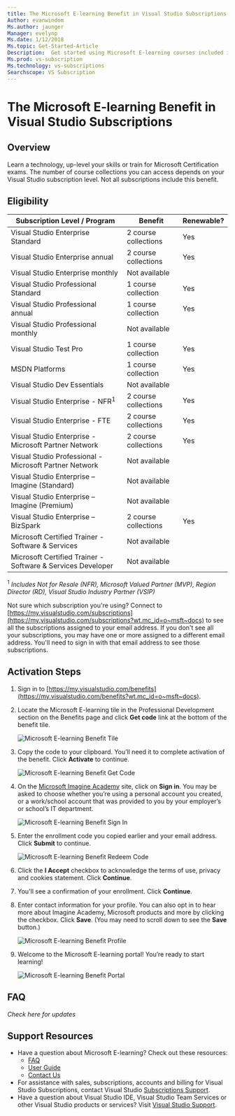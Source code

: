 ```yaml
---
title: The Microsoft E-learning Benefit in Visual Studio Subscriptions | Microsoft Docs
Author: evanwindom
Ms.author: jaunger
Manager: evelynp
Ms.date: 1/12/2018
Ms.topic: Get-Started-Article
Description:  Get started using Microsoft E-learning courses included in selected Visual Studio subscription.
Ms.prod: vs-subscription
Ms.technology: vs-subscriptions
Searchscope: VS Subscription
---
```


#  The Microsoft E-learning Benefit in Visual Studio Subscriptions

## Overview
Learn a technology, up-level your skills or train for Microsoft Certification exams.  The number of course collections you can access depends on your Visual Studio subscription level.  Not all subscriptions include this benefit. 

## Eligibility
| Subscription Level / Program                                                  | Benefit               | Renewable?                                                         |
|-------------------------------------------------------------------------------|-----------------------|--------------------------------------------------------------------|
| Visual Studio Enterprise Standard                                             | 2 course collections  |  Yes                                                               |
| Visual Studio Enterprise annual                                               | 2 course collections  |  Yes                                                               |
| Visual Studio Enterprise monthly                                              | Not available         |                                                                    |
| Visual Studio Professional Standard                                           | 1 course collection   |  Yes                                                               |
| Visual Studio Professional annual                                             | 1 course collection   |  Yes                                                               | 
| Visual Studio Professional monthly                                            | Not available         |                                                                    |
| Visual Studio Test Pro                                                        | 1 course collection   |  Yes                                                               |
| MSDN Platforms                                                                | 1 course collection   |  Yes                                                               |
| Visual Studio Dev Essentials                                                  | Not available         |                                                                    |
| Visual Studio Enterprise - NFR<sup>1</sup>                                               | 2 course collections  |  Yes                                                               |
| Visual Studio Enterprise - FTE                                                | 2 course collections  |  Yes                                                               |
| Visual Studio Enterprise - Microsoft Partner Network                          | 2 course collections  |  Yes                                                               |
| Visual Studio Professional - Microsoft Partner Network                        | Not available         |                                                                    |
| Visual Studio Enterprise – Imagine (Standard)                                 | Not available         |                                                                    |
| Visual Studio Enterprise – Imagine (Premium)                                  | Not available         |                                                                    |
| Visual Studio Enterprise – BizSpark                                           | 2 course collections  |  Yes                                                               |
| Microsoft Certified Trainer - Software & Services                             | Not available         |                                                                    |
| Microsoft Certified Trainer - Software & Services Developer                   | Not available         |                                                                    |

<sup>1</sup>  *Includes Not for Resale (NFR), Microsoft Valued Partner (MVP), Region Director (RD), Visual Studio Industry Partner (VSIP)*  

Not sure which subscription you're using?  Connect to [https://my.visualstudio.com/subscriptions](https://my.visualstudio.com/subscriptions?wt.mc_id=o~msft~docs) to see all the subscriptions assigned to your email address. If you don't see all your subscriptions, you may have one or more assigned to a different email address.  You'll need to sign in with that email address to see those subscriptions. 

## Activation Steps
1.  Sign in to [https://my.visualstudio.com/benefits](https://my.visualstudio.com/benefits?wt.mc_id=o~msft~docs).

2.  Locate the Microsoft E-learning tile in the Professional Development section on the Benefits page and click **Get code** link at the bottom of the benefit tile.

    ![Microsoft E-learning Benefit Tile](_img\vs-elearn\vs-elearn-tile.png)

2.	Copy the code to your clipboard.  You’ll need it to complete activation of the benefit.  Click **Activate** to continue. 

    ![Microsoft E-learning Benefit Get Code](_img\vs-elearn\vs-elearn-get-code.png)


3.	On the [Microsoft Imagine Academy](https://imagineacademy.microsoft.com/AccessCodeRedemption/enrollmentcode?channelid=6) site, click on **Sign in**.  You may be asked to choose whether you’re using a personal account you created, or a work/school account that was provided to you by your employer’s or school’s IT department. 

    ![Microsoft E-learning Benefit Sign In](_img\vs-elearn\vs-elearn-imagine-resized.png)


4.	Enter the enrollment code you copied earlier and your email address.  Click **Submit** to continue.  

    ![Microsoft E-learning Benefit Redeem Code](_img\vs-elearn\vs-elearn-enter-code-resized.png)


5.	Click the **I Accept** checkbox to acknowledge the terms of use, privacy and cookies statement.  Click **Continue**.  
6.	You'll see a confirmation of your enrollment.  Click **Continue**.  
7.	Enter contact information for your profile.  You can also opt in to hear more about Imagine Academy, Microsoft products and more by clicking the checkbox.  Click **Save**.  (You may need to scroll down to see the **Save** button.)

    ![Microsoft E-learning Benefit Profile](_img\vs-elearn\vs-elearn-full-profile.png)

8.	Welcome to the Microsoft E-learning portal! You’re ready to start learning!

    ![Microsoft E-learning Benefit Portal](_img\vs-elearn\vs-elearn-portal.png)

## FAQ
*Check here for updates*

## Support Resources
-  Have a question about Microsoft E-learning?  Check out these resources:
    -  [FAQ](https://imagineacademy.microsoft.com/home/FrequentlyAskedQuestions?isAdmin=false&channel=B2C)
    -  [User Guide](https://imagineacademy.microsoft.com/home/help?isAdmin=false&channel=B2C)
    -  [Contact Us](https://imagineacademy.microsoft.com/?whr=uri:MicrosoftAccount#contactUs)
-  For assistance with sales, subscriptions, accounts and billing for Visual Studio Subscriptions, contact Visual Studio [Subscriptions Support](https://www.visualstudio.com/subscriptions/support/).
-  Have a question about Visual Studio IDE, Visual Studio Team Services or other Visual Studio products or services?  Visit [Visual Studio Support](https://www.visualstudio.com/support/). 